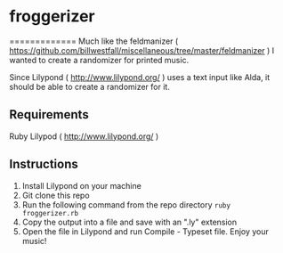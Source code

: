 # froggerizer
=============
Much like the feldmanizer ( https://github.com/billwestfall/miscellaneous/tree/master/feldmanizer ) I wanted to create a randomizer for printed music.

Since Lilypond ( http://www.lilypond.org/ ) uses a text input like Alda, it should be able to create a randomizer for it.

## Requirements

Ruby
Lilypod ( http://www.lilypond.org/ )

## Instructions

1. Install Lilypond on your machine
2. Git clone this repo
3. Run the following command from the repo directory
   `ruby froggerizer.rb`
4. Copy the output into a file and save with an ".ly" extension
5. Open the file in Lilypond and run Compile - Typeset file.  Enjoy your music!
